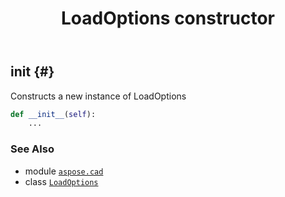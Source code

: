﻿---
title: LoadOptions constructor
second_title: Aspose.CAD for Python via .NET API References
description: 
type: docs
weight: 10
url: /aspose.cad/loadoptions/__init__/
is_root: false
---

## __init__ {#}

Constructs a new instance of LoadOptions



```python
def __init__(self):
    ...
```





### See Also
* module [`aspose.cad`](../../)
* class [`LoadOptions`](/cad/python-net/aspose.cad/loadoptions)
